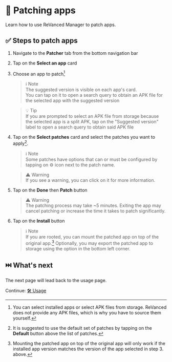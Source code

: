 # 🧩 Patching apps

Learn how to use ReVanced Manager to patch apps.

## ✅ Steps to patch apps

1. Navigate to the **Patcher** tab from the bottom navigation bar
2. Tap on the **Select an app** card
3. Choose an app to patch[^1]

   > ℹ️ Note  
   > The suggested version is visible on each app's card.  
   > You can tap on it to open a search query to obtain an APK file for the selected app with the suggested version

   > 💡 Tip  
   > If you are prompted to select an APK file from storage because the selected app is a split APK, tap on the "Suggested version" label to open a search query to obtain said APK file

4. Tap on the **Select patches** card and select the patches you want to apply[^2].

   > ℹ️ Note  
   > Some patches have options that can or must be configured by tapping on ⚙️ icon next to the patch name.

   > ⚠️ Warning  
   > If you see a warning, you can click on it for more information.

5. Tap on the **Done** then **Patch** button

   > ⚠️ Warning  
   > The patching process may take ~5 minutes. Exiting the app may cancel patching or increase the time it takes to patch significantly.

6. Tap on the **Install** button

   > ℹ️ Note  
   > If you are rooted, you can mount the patched app on top of the original app.[^3]
   > Optionally, you may export the patched app to storage using the option in the bottom left corner.

[^1]: You can select installed apps or select APK files from storage. ReVanced does not provide any APK files, which is why you have to source them yourself.
[^2]: It is suggested to use the default set of patches by tapping on the **Default** button above the list of patches.
[^3]: Mounting the patched app on top of the original app will only work if the installed app version matches the version of the app selected in step 3. above.

## ⏭️ What's next

The next page will lead back to the usage page.

Continue: [🛠️ Usage](2_usage.md)
